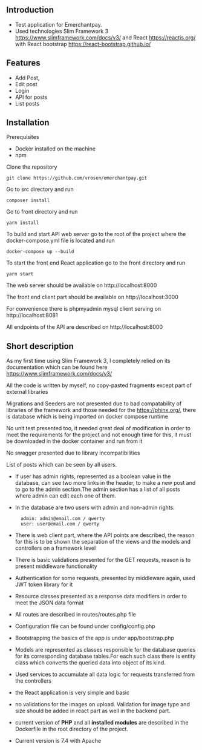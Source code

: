 
## Introduction
* Test application for Emerchantpay.
* Used technologies Slim Framework 3 https://www.slimframework.com/docs/v3/ and React https://reactjs.org/ with React bootstrap https://react-bootstrap.github.io/

## Features
* Add Post,
* Edit post
* Login
* API for posts
* List posts

## Installation

Prerequisites
* Docker installed on the machine
* npm

Clone the repository

    git clone https://github.com/vrosen/emerchantpay.git

Go to src directory and run 

    composer install

Go to front directory and run

    yarn install

To build and start API web server go to the root of the project where the docker-compose.yml file is located and run

    docker-compose up --build

To start the front end React application go to the front directory and run

    yarn start

The web server should be available on http://localhost:8000

The front end client part should be available on http://localhost:3000

For convenience there is phpmyadmin mysql client serving on http://localhost:8081

All endpoints of the API are described on http://localhost:8000

## Short description
As my first time using Slim Framework 3, I completely relied on its documentation which can be found here https://www.slimframework.com/docs/v3/

All the code is written by myself, no copy-pasted fragments except part of external libraries

Migrations and Seeders are not presented due to bad compatability of libraries of the framework and those needed for the https://phinx.org/, there is database which is being imported on docker compose runtime

No unit test presented too, it needed great deal of modification in order to meet the requirements for the project and not enough time for this, it must be downloaded in the docker container and run from it

No swagger presented due to library incompatibilities

List of posts which can be seen by all users.
* If user has admin rights, represented as a boolean value in the database, can see two more links in the header, to make a new post and to go to the admin section.The admin section has a list of all posts where admin can edit each one of them.
* In the database are two users with admin and non-admin rights:

        admin: admin@email.com / qwerty
        user: user@email.com / qwerty

* There is web client part, where the API points are described, the reason for this is to be shown the separation of the views and the models and controllers on a framework level
* There is basic validations presented for the GET requests, reason is to present middleware functionality
* Authentication for some requests, presented by middleware again, used JWT token library for it
* Resource classes presented as a response data modifiers in order to meet the JSON data format
* All routes are described in routes/routes.php file
* Configuration file can be found under config/config.php
* Bootstrapping the basics of the app is under app/bootstrap.php
* Models are represented as classes responsible for the database queries for its corresponding database tables.For each such class there is entity class which converts the queried data into object of its kind.
* Used services to accumulate all data logic for requests transferred from the controllers

* the React application is very simple and basic
* no validations for the images on upload. Validation for image type and size should be added in react part as well in the backend part.
* current version of **PHP** and all **installed modules** are described in the Dockerfile in the root directory of the project.
* Current version is 7.4 with Apache
